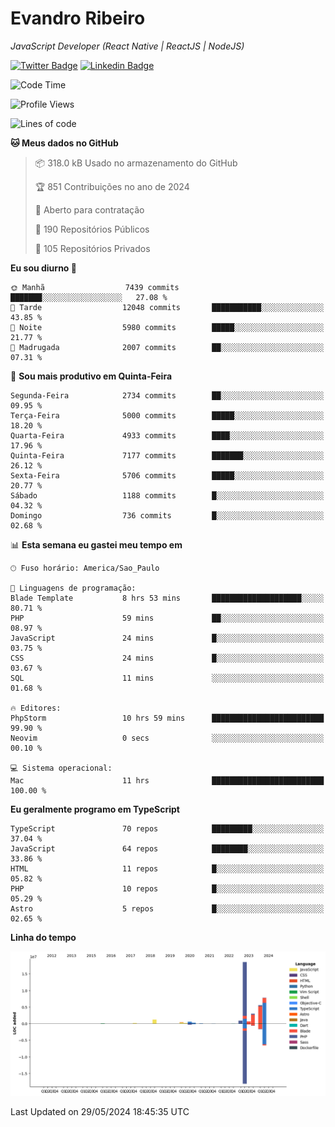 # Evandro **Ribeiro**

*JavaScript Developer (React Native | ReactJS | NodeJS)*

[![Twitter Badge](https://img.shields.io/badge/-@ribeiroevandro-201B2D?style=flat-square&labelColor=201B2D&logo=twitter&logoColor=white&link=https://twitter.com/ribeiroevandro)](https://twitter.com/ribeiroevandro) 
[![Linkedin Badge](https://img.shields.io/badge/-Evandro%20Ribeiro-201B2D?style=flat-square&logo=Linkedin&logoColor=white&link=https://www.linkedin.com/in/ribeiroevandro)](https://www.linkedin.com/in/ribeiroevandro) 


<!--START_SECTION:waka-->
![Code Time](http://img.shields.io/badge/Code%20Time-3%2C934%20hrs%2048%20mins-blue)

![Profile Views](http://img.shields.io/badge/Visualizac%C3%B5es%20do%20perfil-20-blue)

![Lines of code](https://img.shields.io/badge/Desde%20o%20Hello%20World%20eu%20escrevi-39.7%20million%20linhas%20de%20c%C3%B3digo-blue)

**🐱 Meus dados no GitHub** 

> 📦 318.0 kB Usado no armazenamento do GitHub 
 > 
> 🏆 851 Contribuições no ano de 2024
 > 
> 💼 Aberto para contratação
 > 
> 📜 190 Repositórios Públicos 
 > 
> 🔑 105 Repositórios Privados 
 > 
**Eu sou diurno 🐤** 

```text
🌞 Manhã                  7439 commits        ███████░░░░░░░░░░░░░░░░░░   27.08 % 
🌆 Tarde                  12048 commits       ███████████░░░░░░░░░░░░░░   43.85 % 
🌃 Noite                  5980 commits        █████░░░░░░░░░░░░░░░░░░░░   21.77 % 
🌙 Madrugada              2007 commits        ██░░░░░░░░░░░░░░░░░░░░░░░   07.31 % 
```
📅 **Sou mais produtivo em Quinta-Feira** 

```text
Segunda-Feira            2734 commits        ██░░░░░░░░░░░░░░░░░░░░░░░   09.95 % 
Terça-Feira              5000 commits        █████░░░░░░░░░░░░░░░░░░░░   18.20 % 
Quarta-Feira             4933 commits        ████░░░░░░░░░░░░░░░░░░░░░   17.96 % 
Quinta-Feira             7177 commits        ███████░░░░░░░░░░░░░░░░░░   26.12 % 
Sexta-Feira              5706 commits        █████░░░░░░░░░░░░░░░░░░░░   20.77 % 
Sábado                   1188 commits        █░░░░░░░░░░░░░░░░░░░░░░░░   04.32 % 
Domingo                  736 commits         █░░░░░░░░░░░░░░░░░░░░░░░░   02.68 % 
```


📊 **Esta semana eu gastei meu tempo em** 

```text
🕑︎ Fuso horário: America/Sao_Paulo

💬 Linguagens de programação: 
Blade Template           8 hrs 53 mins       ████████████████████░░░░░   80.71 % 
PHP                      59 mins             ██░░░░░░░░░░░░░░░░░░░░░░░   08.97 % 
JavaScript               24 mins             █░░░░░░░░░░░░░░░░░░░░░░░░   03.75 % 
CSS                      24 mins             █░░░░░░░░░░░░░░░░░░░░░░░░   03.67 % 
SQL                      11 mins             ░░░░░░░░░░░░░░░░░░░░░░░░░   01.68 % 

🔥 Editores: 
PhpStorm                 10 hrs 59 mins      █████████████████████████   99.90 % 
Neovim                   0 secs              ░░░░░░░░░░░░░░░░░░░░░░░░░   00.10 % 

💻 Sistema operacional: 
Mac                      11 hrs              █████████████████████████   100.00 % 
```

**Eu geralmente programo em TypeScript** 

```text
TypeScript               70 repos            █████████░░░░░░░░░░░░░░░░   37.04 % 
JavaScript               64 repos            ████████░░░░░░░░░░░░░░░░░   33.86 % 
HTML                     11 repos            █░░░░░░░░░░░░░░░░░░░░░░░░   05.82 % 
PHP                      10 repos            █░░░░░░░░░░░░░░░░░░░░░░░░   05.29 % 
Astro                    5 repos             █░░░░░░░░░░░░░░░░░░░░░░░░   02.65 % 
```



**Linha do tempo**

![Lines of Code chart](https://raw.githubusercontent.com/ribeiroevandro/ribeiroevandro/main/assets/bar_graph.png)


 Last Updated on 29/05/2024 18:45:35 UTC
<!--END_SECTION:waka-->
